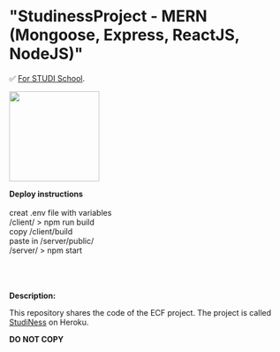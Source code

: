 # "StudinessProject - MERN (Mongoose, Express, ReactJS, NodeJS)"

✅ [For STUDI School](https://www.studi.com/fr).

[<img src="https://upload.wikimedia.org/wikipedia/commons/thumb/e/ee/Studi_logo.svg/2560px-Studi_logo.svg.png" width="163px" />](https://www.studi.com/fr)

**Deploy instructions**
<br/><br/>
creat .env file with variables <br/>
/client/ > npm run build<br/>
copy /client/build<br/>
paste in /server/public/<br/>
/server/ > npm start<br/>
<br/><br/><br/>

**Description:**

This repository shares the code of the ECF project. The project is called [StudiNess](https://studinessproject.herokuapp.com) on Heroku.  

**DO NOT COPY**